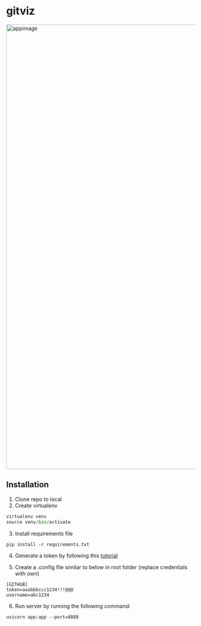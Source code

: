 # gitviz
<img width="1190" alt="appimage" src="https://user-images.githubusercontent.com/6335831/110005778-b878da80-7ccd-11eb-944b-093bc06a018e.png">


## Installation
1. Clone repo to local
2. Create virtualenv
```python
virtualenv venv
source venv/bin/activate
```
3. Install requirements file
```
pip install -r requirements.txt
```
4. Generate a token by following this [tutorial](https://docs.github.com/en/github/authenticating-to-github/creating-a-personal-access-token)

5. Create a .config file similar to below in root folder (replace credentials with own)
```
[GITHUB]
token=aaabbbccc1234!!!@@@
username=abc1234
```
6. Run server by running the following command:
```
uvicorn app:app --port=8888
```
